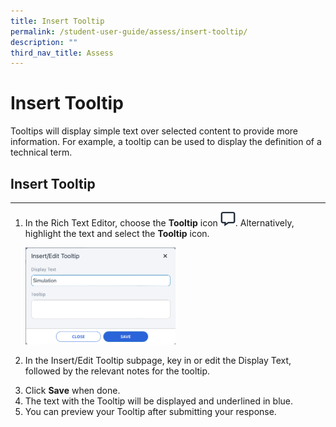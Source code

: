 ```yaml
---
title: Insert Tooltip
permalink: /student-user-guide/assess/insert-tooltip/
description: ""
third_nav_title: Assess
---
```

<h1 id="insert-tooltip">Insert Tooltip</h1>
<p>Tooltips will display simple text over selected content to provide more information. For example, a tooltip can be used to display the definition of a technical term.</p>
<h2 id="-insert-tooltip-">Insert Tooltip</h2>
<hr>
<ol>
<li><p>In the Rich Text Editor, choose the <strong>Tooltip</strong> icon <img style="width:1.5rem; display: inline;" src="/images/Icons/Tooltip.svg">. Alternatively, highlight the text and select the <strong>Tooltip</strong> icon.</p>
<p><img style="width: 50%" src="/images/1Student/As-Tooltip.png"></p>
</li>
<li><p>In the Insert/Edit Tooltip subpage, key in or edit the Display Text, followed by the relevant notes for the tooltip.</p>
</li>
<li>Click <strong>Save</strong> when done.</li>
<li>The text with the Tooltip will be displayed and underlined in blue.</li>
<li>You can preview your Tooltip after submitting your response.</li>
</ol>